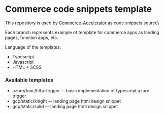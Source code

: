 # Commerce code snippets template

This repository is used by [Commerce-Accelerator](https://github.com/Ekatereana/commerce-accellerator) as code snippets source\

Each branch represents example of template for commerce apps as landing pages, function apps, etc.

Language of the templates: 

- Typescript
- Javascript
- HTML + SCSS

### Available templates

- azure/func/http-trigger -- basic implementation of typescript azure trigger
- gcp/static/knight -- landing page html design snippet
- gcp/static/solid -- landing page html design snippet




